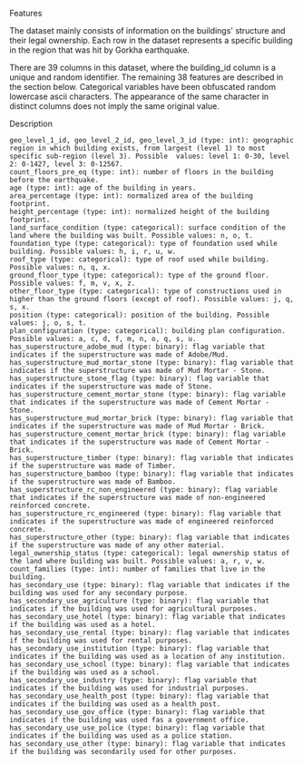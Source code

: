 Features

The dataset mainly consists of information on the buildings' structure and their legal ownership. Each row in the dataset represents a specific building in the region that was hit by Gorkha earthquake.

There are 39 columns in this dataset, where the building_id column is a unique and random identifier. The remaining 38 features are described in the section below. Categorical variables have been obfuscated random lowercase ascii characters. The appearance of the same character in distinct columns does not imply the same original value.

Description

    geo_level_1_id, geo_level_2_id, geo_level_3_id (type: int): geographic region in which building exists, from largest (level 1) to most specific sub-region (level 3). Possible  values: level 1: 0-30, level 2: 0-1427, level 3: 0-12567.
    count_floors_pre_eq (type: int): number of floors in the building before the earthquake.
    age (type: int): age of the building in years.
    area_percentage (type: int): normalized area of the building footprint.
    height_percentage (type: int): normalized height of the building footprint.
    land_surface_condition (type: categorical): surface condition of the land where the building was built. Possible values: n, o, t.
    foundation_type (type: categorical): type of foundation used while building. Possible values: h, i, r, u, w.
    roof_type (type: categorical): type of roof used while building. Possible values: n, q, x.
    ground_floor_type (type: categorical): type of the ground floor. Possible values: f, m, v, x, z.
    other_floor_type (type: categorical): type of constructions used in higher than the ground floors (except of roof). Possible values: j, q, s, x.
    position (type: categorical): position of the building. Possible values: j, o, s, t.
    plan_configuration (type: categorical): building plan configuration. Possible values: a, c, d, f, m, n, o, q, s, u.
    has_superstructure_adobe_mud (type: binary): flag variable that indicates if the superstructure was made of Adobe/Mud.
    has_superstructure_mud_mortar_stone (type: binary): flag variable that indicates if the superstructure was made of Mud Mortar - Stone.
    has_superstructure_stone_flag (type: binary): flag variable that indicates if the superstructure was made of Stone.
    has_superstructure_cement_mortar_stone (type: binary): flag variable that indicates if the superstructure was made of Cement Mortar - Stone.
    has_superstructure_mud_mortar_brick (type: binary): flag variable that indicates if the superstructure was made of Mud Mortar - Brick.
    has_superstructure_cement_mortar_brick (type: binary): flag variable that indicates if the superstructure was made of Cement Mortar - Brick.
    has_superstructure_timber (type: binary): flag variable that indicates if the superstructure was made of Timber.
    has_superstructure_bamboo (type: binary): flag variable that indicates if the superstructure was made of Bamboo.
    has_superstructure_rc_non_engineered (type: binary): flag variable that indicates if the superstructure was made of non-engineered reinforced concrete.
    has_superstructure_rc_engineered (type: binary): flag variable that indicates if the superstructure was made of engineered reinforced concrete.
    has_superstructure_other (type: binary): flag variable that indicates if the superstructure was made of any other material.
    legal_ownership_status (type: categorical): legal ownership status of the land where building was built. Possible values: a, r, v, w.
    count_families (type: int): number of families that live in the building.
    has_secondary_use (type: binary): flag variable that indicates if the building was used for any secondary purpose.
    has_secondary_use_agriculture (type: binary): flag variable that indicates if the building was used for agricultural purposes.
    has_secondary_use_hotel (type: binary): flag variable that indicates if the building was used as a hotel.
    has_secondary_use_rental (type: binary): flag variable that indicates if the building was used for rental purposes.
    has_secondary_use_institution (type: binary): flag variable that indicates if the building was used as a location of any institution.
    has_secondary_use_school (type: binary): flag variable that indicates if the building was used as a school.
    has_secondary_use_industry (type: binary): flag variable that indicates if the building was used for industrial purposes.
    has_secondary_use_health_post (type: binary): flag variable that indicates if the building was used as a health post.
    has_secondary_use_gov_office (type: binary): flag variable that indicates if the building was used fas a government office.
    has_secondary_use_use_police (type: binary): flag variable that indicates if the building was used as a police station.
    has_secondary_use_other (type: binary): flag variable that indicates if the building was secondarily used for other purposes.
